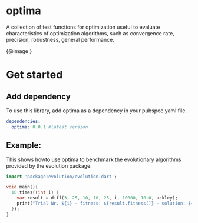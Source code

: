optima
======

A collection of test functions for optimization useful to evaluate characteristics of optimization algorithms, such as convergence rate, precision, robustness, general performance.

{@image <image alt='' src='https://en.wikipedia.org/wiki/File:Rastrigin_function.png'>}


# Get started #

## Add dependency #

To use this library, add optima as a dependency in your pubspec.yaml file.

```yaml
dependencies:
  optima: 0.0.1 #latest version
```

## Example:

This shows howto use optima to benchmark the evolutionary algorithms provided by the evolution package.

```dart
import 'package:evolution/evolution.dart';

void main(){
  10.times((int i) {
    var result = diff(3, 25, 10, 10, 25, i, 10000, 10.0, ackley);
    print("Trial Nr. ${i} - fitness: ${result.fitness()} - solution: ${result}");
  });
}
```

